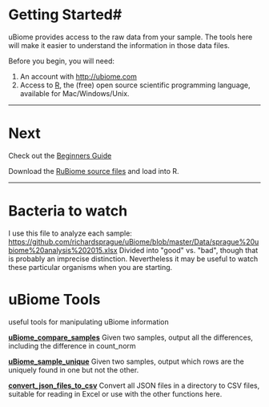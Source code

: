 
# Getting Started#
uBiome provides access to the raw data from your sample.
The tools here will make it easier to understand the information
in those data files.

Before you begin, you will need:

1. An account with http://ubiome.com
2. Access to [R](http://www.r-project.org), the (free) open source
 scientific programming language, available for Mac/Windows/Unix.

---

# Next #

Check out the [Beginners Guide](./docs/BeginnersGuide.md)

Download the [RuBiome source files](./sources) and load into R.

---

# Bacteria to watch

I use this file to analyze each sample: 
https://github.com/richardsprague/uBiome/blob/master/Data/sprague%20ubiome%20analysis%202015.xlsx
Divided into "good" vs. "bad", though that is probably an imprecise distinction. Nevertheless it may be useful to watch these particular organisms when you are starting.

# uBiome Tools
useful tools for manipulating uBiome information


[__uBiome_compare_samples__](./compareSamples.md)
Given two samples, output all the differences, including the difference in count_norm

[__uBiome_sample_unique__](findUnique.md)
Given two samples, output which rows are the uniquely found in one but not the other.

[__convert_json_files_to_csv__](convertJsonToCSV.md) Convert all JSON files in a
directory to CSV files, suitable for reading in Excel or use with the other functions here.

